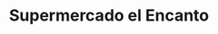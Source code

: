 ---
title: "Supermercado el Encanto"
url: /puerto-octay/supermercado-el-encanto/
shop: supermercado
---